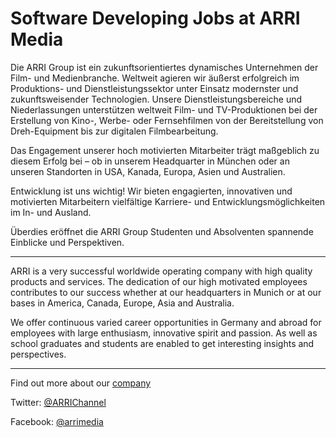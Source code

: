# Software Developing Jobs at ARRI Media

Die ARRI Group ist ein zukunftsorientiertes dynamisches Unternehmen der Film- und Medienbranche. Weltweit agieren wir äußerst erfolgreich im Produktions- und Dienstleistungssektor unter Einsatz modernster und zukunftsweisender Technologien. Unsere Dienstleistungsbereiche und Niederlassungen unterstützen weltweit Film- und TV-Produktionen bei der Erstellung von Kino-, Werbe- oder Fernsehfilmen von der Bereitstellung von Dreh-Equipment bis zur digitalen Filmbearbeitung.

Das Engagement unserer hoch motivierten Mitarbeiter trägt maßgeblich zu diesem Erfolg bei – ob in unserem Headquarter in München oder an unseren Standorten in USA, Kanada, Europa, Asien und Australien.

Entwicklung ist uns wichtig! Wir bieten engagierten, innovativen und motivierten Mitarbeitern  vielfältige Karriere- und Entwicklungsmöglichkeiten im In- und Ausland.

Überdies eröffnet die ARRI Group Studenten und Absolventen spannende Einblicke und Perspektiven.

---
ARRI is a very successful worldwide operating company with high quality products and services. The dedication of our high motivated employees contributes to our success whether at our headquarters in Munich or at our bases in America, Canada, Europe, Asia and Australia.

We offer continuous varied career opportunities in Germany and abroad for employees with large enthusiasm, innovative spirit and passion. As well as school graduates and students are enabled to get interesting insights and perspectives.

---
Find out more about our [company](http://www.arrimedia.de)

Twitter: [@ARRIChannel](http://twitter.com/ARRIChannel)

Facebook: [@arrimedia](https://www.facebook.com/arrimedia/)
